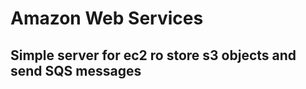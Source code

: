 Amazon Web Services
==============================

Simple server for ec2 ro store s3 objects and send SQS messages
--------------

